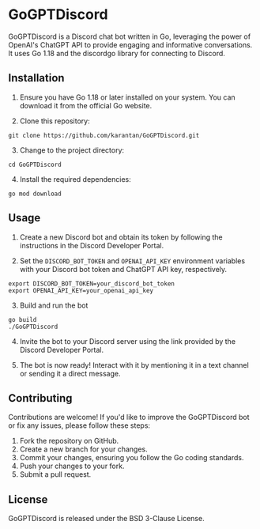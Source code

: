 # GoGPTDiscord

GoGPTDiscord is a Discord chat bot written in Go, leveraging the power of OpenAI's ChatGPT API to provide engaging and informative conversations. It uses Go 1.18 and the discordgo library for connecting to Discord.

## Installation
1. Ensure you have Go 1.18 or later installed on your system. You can download it from the official Go website.

2. Clone this repository:
```
git clone https://github.com/karantan/GoGPTDiscord.git
```
3. Change to the project directory:
```
cd GoGPTDiscord
```
4. Install the required dependencies:
```
go mod download
```

## Usage

1. Create a new Discord bot and obtain its token by following the instructions in the Discord Developer Portal.

2. Set the `DISCORD_BOT_TOKEN` and `OPENAI_API_KEY` environment variables with your Discord bot token and ChatGPT API key, respectively.

```
export DISCORD_BOT_TOKEN=your_discord_bot_token
export OPENAI_API_KEY=your_openai_api_key
```

3. Build and run the bot
```
go build
./GoGPTDiscord
```

4. Invite the bot to your Discord server using the link provided by the Discord Developer Portal.

5. The bot is now ready! Interact with it by mentioning it in a text channel or sending it a direct message.

## Contributing
Contributions are welcome! If you'd like to improve the GoGPTDiscord bot or fix any issues, please follow these steps:

1. Fork the repository on GitHub.
1. Create a new branch for your changes.
1. Commit your changes, ensuring you follow the Go coding standards.
1. Push your changes to your fork.
1. Submit a pull request.


## License
GoGPTDiscord is released under the BSD 3-Clause License.
